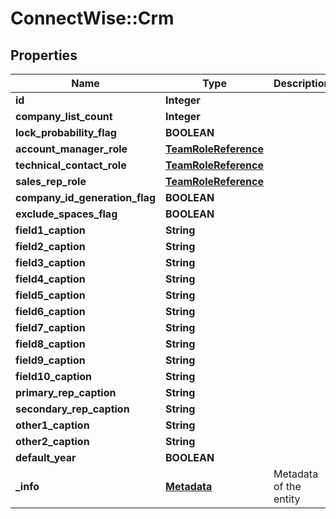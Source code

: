 # ConnectWise::Crm

## Properties
Name | Type | Description | Notes
------------ | ------------- | ------------- | -------------
**id** | **Integer** |  | [optional] 
**company_list_count** | **Integer** |  | [optional] 
**lock_probability_flag** | **BOOLEAN** |  | [optional] 
**account_manager_role** | [**TeamRoleReference**](TeamRoleReference.md) |  | 
**technical_contact_role** | [**TeamRoleReference**](TeamRoleReference.md) |  | 
**sales_rep_role** | [**TeamRoleReference**](TeamRoleReference.md) |  | 
**company_id_generation_flag** | **BOOLEAN** |  | [optional] 
**exclude_spaces_flag** | **BOOLEAN** |  | [optional] 
**field1_caption** | **String** |  | [optional] 
**field2_caption** | **String** |  | [optional] 
**field3_caption** | **String** |  | [optional] 
**field4_caption** | **String** |  | [optional] 
**field5_caption** | **String** |  | [optional] 
**field6_caption** | **String** |  | [optional] 
**field7_caption** | **String** |  | [optional] 
**field8_caption** | **String** |  | [optional] 
**field9_caption** | **String** |  | [optional] 
**field10_caption** | **String** |  | [optional] 
**primary_rep_caption** | **String** |  | [optional] 
**secondary_rep_caption** | **String** |  | [optional] 
**other1_caption** | **String** |  | [optional] 
**other2_caption** | **String** |  | [optional] 
**default_year** | **BOOLEAN** |  | [optional] 
**_info** | [**Metadata**](Metadata.md) | Metadata of the entity | [optional] 


